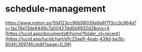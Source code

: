 # schedule-management
https://www.notion.so/10d123cc96b58039a6e8f7f3cc3c964a?v=1ac78e13de8449c7a00427dd0e9932d2&pvs=4
[https://lucid.app/documents#/home?folder_id=recent](https://lucid.app/lucidchart/d1c25ae9-4eab-439d-be3b-904fc36974fc/edit?page=0_0#)
